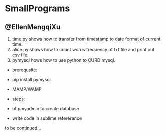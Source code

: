 # SmallPrograms

## @EllenMengqiXu

1. time.py shows how to transfer from timestamp to date format of current time.
2. alice.py shows how to count words frequency of txt file and print out csv file. 
3. pymysql hows how to use python to CURD mysql. 
* prerequsite:

 - pip install pymysql

 - MAMP/WAMP

* steps:

 - phpmyadmin to create database

 - write code in sublime refererence


to be continued...

